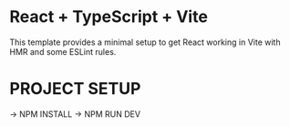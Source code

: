 # React + TypeScript + Vite

This template provides a minimal setup to get React working in Vite with HMR and some ESLint rules.

# PROJECT SETUP
-> NPM INSTALL
-> NPM RUN DEV


